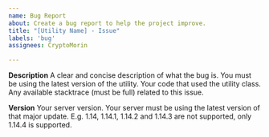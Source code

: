 ```yaml
---
name: Bug Report
about: Create a bug report to help the project improve.
title: "[Utility Name] - Issue"
labels: 'bug'
assignees: CryptoMorin

---
```


**Description**
A clear and concise description of what the bug is.
You must be using the latest version of the utility.
Your code that used the utility class.
Any available stacktrace (must be full) related to this issue.

**Version**
Your server version.
Your server must be using the latest version of that major update.
E.g. 1.14, 1.14.1, 1.14.2 and 1.14.3 are not supported, only 1.14.4 is supported.
